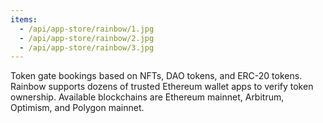 ```yaml
---
items:
  - /api/app-store/rainbow/1.jpg
  - /api/app-store/rainbow/2.jpg
  - /api/app-store/rainbow/3.jpg
---
```


Token gate bookings based on NFTs, DAO tokens, and ERC-20 tokens. Rainbow supports dozens of trusted Ethereum wallet apps to verify token ownership. Available blockchains are Ethereum mainnet, Arbitrum, Optimism, and Polygon mainnet.
